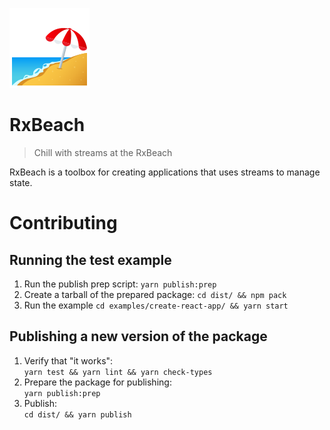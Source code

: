 ![Beach with umbrella](docs/beach_with_umbrella.png)

# RxBeach
> Chill with streams at the RxBeach

RxBeach is a toolbox for creating applications that uses streams to manage
state.


# Contributing

## Running the test example
1. Run the publish prep script:
   `yarn publish:prep`
2. Create a tarball of the prepared package:
   `cd dist/ && npm pack`
3. Run the example
   `cd examples/create-react-app/ && yarn start`

## Publishing a new version of the package
1. Verify that "it works":  
   `yarn test && yarn lint && yarn check-types`
2. Prepare the package for publishing:  
  `yarn publish:prep`
3. Publish:  
   `cd dist/ && yarn publish`
